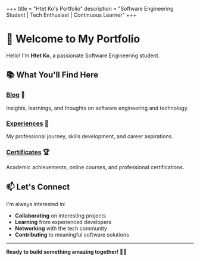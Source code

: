 +++
title = "Htet Ko's Portfolio"
description = "Software Engineering Student | Tech Enthusiast | Continuous Learner"
+++

# 👋 Welcome to My Portfolio

Hello! I'm **Htet Ko**, a passionate Software Engineering student.

## 📚 What You'll Find Here

### [Blog](/blog/) 📖
Insights, learnings, and thoughts on software engineering and technology.

### [Experiences](/experiences/) 💼
My professional journey, skills development, and career aspirations.

### [Certificates](/certificates/) 🏆
Academic achievements, online courses, and professional certifications.

## 📫 Let's Connect

I'm always interested in:
- **Collaborating** on interesting projects
- **Learning** from experienced developers
- **Networking** with the tech community
- **Contributing** to meaningful software solutions

---

**Ready to build something amazing together! 🚀✨**
